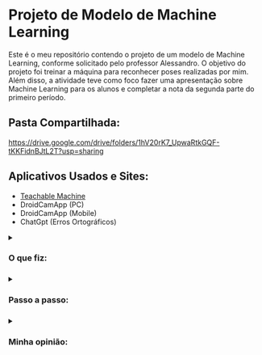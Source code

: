 # Projeto de Modelo de Machine Learning

Este é o meu repositório contendo o projeto de um modelo de Machine Learning, conforme solicitado pelo professor Alessandro. O objetivo do projeto foi treinar a máquina para reconhecer poses realizadas por mim. Além disso, a atividade teve como foco fazer uma apresentação sobre Machine Learning para os alunos e completar a nota da segunda parte do primeiro período.

## Pasta Compartilhada:
https://drive.google.com/drive/folders/1hV20rK7_UpwaRtkGQF-tKKFidnBJtL2T?usp=sharing

## Aplicativos Usados e Sites:

- [Teachable Machine](https://teachablemachine.withgoogle.com/)
- DroidCamApp (PC)
- DroidCamApp (Mobile)
- ChatGpt (Erros Ortográficos)

<details>
    <summary><h3>O que fiz:<h3></summary>

Organizei o projeto em duas pastas:
1. **Poses Usadas de Referência:** Esta pasta contém todas as imagens que utilizei e tirei para o projeto.
2. **Projeto e Modelo:** Nesta pasta, está presente o modelo do projeto em formato zip, bem como um arquivo que pode ser utilizado no Teachable Machine para abrir o projeto completo. Além disso, incluí um arquivo separado com o link para visualizar o projeto em um arquivo Word, que pode ser encontrado pesquisando no Google.

</details>

<details>
    <summary><h3>Passo a passo:<h3></summary>

1. Inicialmente, assisti a um vídeo no YouTube para ter uma base. Em seguida, escolhi cinco poses populares e amplamente conhecidas:
- Zumbi: joguei a cabeça para frente e balancei o pescoço.
- 4: fiz um "4" com as pernas, enquanto os braços ficavam a 180 graus e a cabeça no ângulo de 90 graus.
- Robot: reproduzi a primeira imagem do site [aqui](https://shorturl.at/ckLOS).
- Rock: me inclinei um pouco para frente, virei para o lado e fingi estar tocando guitarra.
- Dab.

2. Em seguida, treinei o modelo com 100 épocas/generações para aumentar a precisão. Não alterei as outras duas configurações padrão fornecidas pelo site. Após aproximadamente 12 minutos, obtive o resultado final do projeto.

</details>

<details>
    <summary><h3>Minha opinião:<h3></summary>

Considero o projeto divertido, apesar de ter enfrentado algumas dificuldades relacionadas à impossibilidade de atualizar a página (dar F5) no site. No geral, minha experiência foi positiva.

</details>

